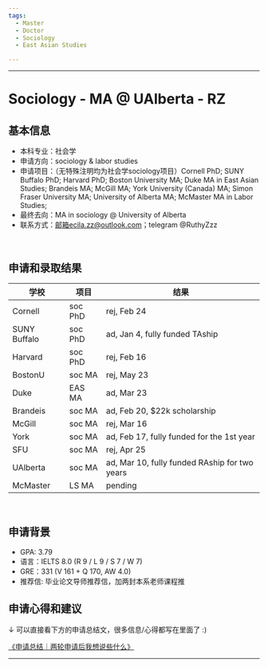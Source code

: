 ```yaml
---
tags:
  - Master
  - Doctor
  - Sociology
  - East Asian Studies

---
```


------------------------------------------------

# Sociology - MA @ UAlberta - RZ


## 基本信息

- 本科专业：社会学
- 申请方向：sociology & labor studies
- 申请项目：（无特殊注明均为社会学sociology项目）Cornell PhD; SUNY Buffalo PhD; Harvard PhD; Boston University MA; Duke MA in East Asian Studies; Brandeis MA; McGill MA; York University (Canada) MA; Simon Fraser University MA; University of Alberta MA; McMaster MA in Labor Studies;
- 最终去向：MA in sociology @ University of Alberta
- 联系方式：邮箱ecila.zz@outlook.com；telegram @RuthyZzz

<br>

## 申请和录取结果


| 学校 | 项目 | 结果 |
| ---- | ---- | ---- |
| Cornell | soc PhD | rej, Feb 24 |
| SUNY Buffalo | soc PhD | ad, Jan 4, fully funded TAship |
| Harvard | soc PhD | rej, Feb 16 |
| BostonU | soc MA | rej, May 23 |
| Duke | EAS MA | ad, Mar 23 |
| Brandeis | soc MA | ad, Feb 20, $22k scholarship |
| McGill | soc MA | rej, Mar 16 |
| York | soc MA | ad, Feb 17, fully funded for the 1st year |
| SFU | soc MA | rej, Apr 25 |
| UAlberta | soc MA | ad, Mar 10, fully funded RAship for two years |
| McMaster | LS MA | pending |

<br>

## 申请背景

- GPA: 3.79
- 语言：IELTS 8.0 (R 9 / L 9 / S 7 / W 7)
- GRE：331 (V 161 + Q 170, AW 4.0)
- 推荐信: 毕业论文导师推荐信，加两封本系老师课程推


## 申请心得和建议

↓ 可以直接看下方的申请总结文，很多信息/心得都写在里面了 :)

[《申请总结｜两轮申请后我想说些什么》](https://articles.closed.social/application-experience-summary-03-07
)


-------------------
